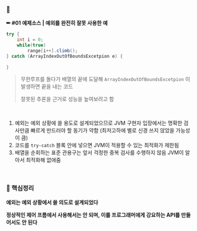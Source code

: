 ### 📝 

**✏ #01 예제소스 | 예외를 완전히 잘못 사용한 예**

```java
try {
    int i = 0;
    while(true)
        range[i++].climb();
} catch (ArrayIndexOutOfBoundsExcetpion e) {
    
}
```

> 무한루프를 돌다가 배열의 끝에 도달해 `ArrayIndexOutOfBoundsExcetpion` 이 발생하면 끝을 내는 코드
>
> 잘못된 추론을 근거로 성능을 높여보려고 함

<br>

1. 예외는 예외 상황에 쓸 용도로 설계되었으므로 JVM 구현자 입장에서는 명확한 검사만큼 빠르게 만드러야 할 동기가 약함
   (최저고하에 별로 신경 쓰지 않았을 가능성이 큼)
2. 코드를 `try-catch` 블록 안에 넣으면 JVM이 적용할 수 있는 최적화가 제한됨
3. 배열을 순회하는 표준 관용구는 앞서 걱정한 중복 검사를 수행하지 않음
   JVM이 알아서 최적화해 없애줌



<br>

### 📌 핵심정리

**예외는 예외 상황에서 쓸 의도로 설계되었다**

**정상적인 제어 프름에서 사용해서는 안 되며, 이를 프로그래머에게 강요하는 API를 만들어서도 안 된다**

<br>

